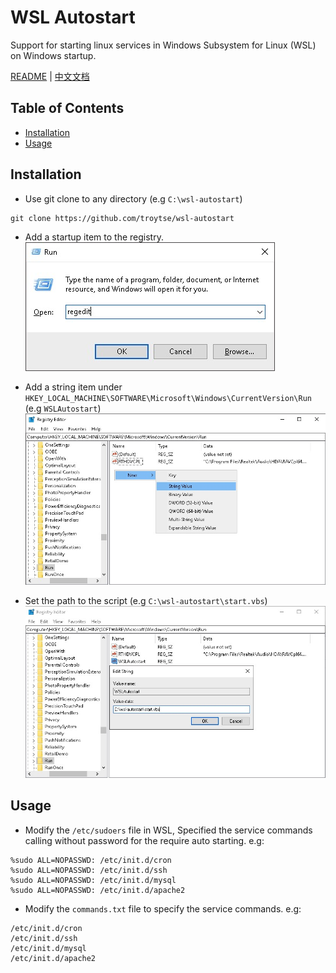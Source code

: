 # WSL Autostart
Support for starting linux services in Windows Subsystem for Linux (WSL) on Windows startup.

[README](README.md) | [中文文档](README_zh.md)

## Table of Contents

* [Installation](#Installation)
* [Usage](#Usage)

## Installation

* Use git clone to any directory (e.g `C:\wsl-autostart`)
``` shell
git clone https://github.com/troytse/wsl-autostart
```

* Add a startup item to the registry.
![run-regedit](doc/run-regedit.png)

* Add a string item under `HKEY_LOCAL_MACHINE\SOFTWARE\Microsoft\Windows\CurrentVersion\Run` (e.g `WSLAutostart`)
![regedit-new-item](doc/regedit-new-item.png)

* Set the path to the script (e.g `C:\wsl-autostart\start.vbs`)
![regedit-set-path](doc/regedit-set-path.png)

## Usage

* Modify the `/etc/sudoers` file in WSL, Specified the service commands calling without password for the require auto starting.
e.g:
``` sudoers
%sudo ALL=NOPASSWD: /etc/init.d/cron
%sudo ALL=NOPASSWD: /etc/init.d/ssh
%sudo ALL=NOPASSWD: /etc/init.d/mysql
%sudo ALL=NOPASSWD: /etc/init.d/apache2
```
* Modify the `commands.txt` file to specify the service commands.
e.g:
``` shell
/etc/init.d/cron
/etc/init.d/ssh
/etc/init.d/mysql
/etc/init.d/apache2
```